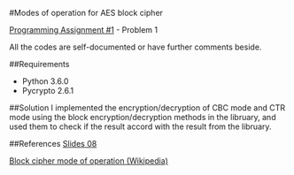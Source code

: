 #Modes of operation for AES block cipher

[Programming Assignment #1](https://piazza-resources.s3.amazonaws.com/ixp1n5argll6bp/iyp83k9edi11h1/prog1.pdf?AWSAccessKeyId=AKIAIEDNRLJ4AZKBW6HA&Expires=1486683387&Signature=kRutt%2FswaAs4rjh5cRnXCYZCy0I%3D) - Problem 1

All the codes are self-documented or have further comments beside. 

##Requirements
- Python 3.6.0
- Pycrypto 2.6.1

##Solution
I implemented the encryption/decryption of CBC mode and CTR mode using the block encryption/decryption methods in the libruary, and used them to check if the result accord with the result from the libruary.

##References
[Slides 08](https://piazza-resources.s3.amazonaws.com/ixp1n5argll6bp/iyp7ti643q0z5/CS47708.pdf?AWSAccessKeyId=AKIAIEDNRLJ4AZKBW6HA&Expires=1486682866&Signature=GiG1IlwPdp5Q%2B1jdeM1ZkgYHf6U%3D)

[Block cipher mode of operation (Wikipedia)](https://en.wikipedia.org/wiki/Block_cipher_mode_of_operation)